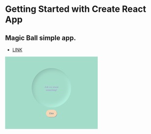 # Getting Started with Create React App

## Magic Ball simple app.
- <a href="https://karvarr.github.io/MagicBall/">LINK</a>

<img src="public/image/img.webp" title="image" alt="image" width="300"/>


